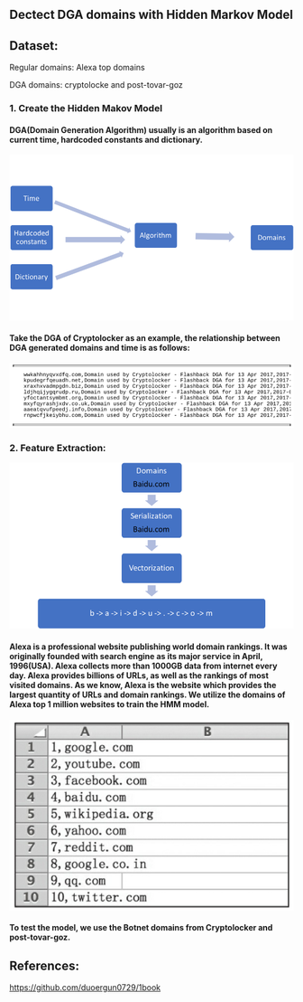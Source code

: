 ## Dectect DGA domains with Hidden Markov Model

## Dataset: 
  Regular domains: Alexa top domains
  
  DGA domains: cryptolocke and post-tovar-goz

### 1.	Create the Hidden Makov Model
#### DGA(Domain Generation Algorithm) usually is an algorithm based on current time, hardcoded constants and dictionary.
![image](https://github.com/jling0906/Cyber-Security-with-Machine-Learning/blob/master/Hmm_DGA/pics/DGA.png)
#### Take the DGA of Cryptolocker as an example, the relationship between DGA generated domains and time is as follows:
![image](https://github.com/jling0906/Cyber-Security-with-Machine-Learning/blob/master/Hmm_DGA/pics/DGA_domain_vs_time.png)
### 2.	Feature Extraction:
![image](https://github.com/jling0906/Cyber-Security-with-Machine-Learning/blob/master/Hmm_DGA/pics/DGA_feature_extraction.png)
#### Alexa is a professional website publishing world domain rankings. It was originally founded with search engine as its major service in April, 1996(USA). Alexa collects more than 1000GB data from  internet every day. Alexa provides billions of URLs, as well as the rankings of most visited domains. As we know, Alexa is the website which provides the largest quantity of URLs and domain rankings. We utilize the domains of Alexa top 1 million websites to train the HMM model.
![image](https://github.com/jling0906/Cyber-Security-with-Machine-Learning/blob/master/Hmm_DGA/pics/Alexa_domain_rankings.png)
#### To test the model, we use the Botnet domains from Cryptolocker and post-tovar-goz.
## References:
https://github.com/duoergun0729/1book
